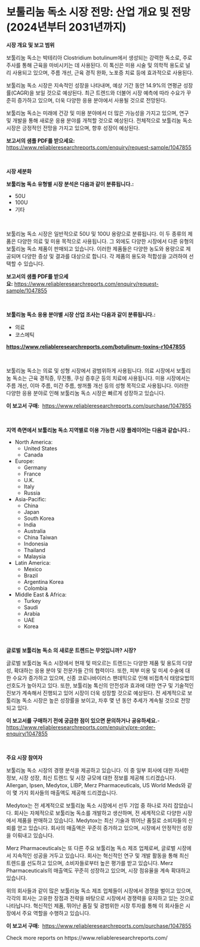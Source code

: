 <p><h1>보툴리눔 독소 시장 전망: 산업 개요 및 전망 (2024년부터 2031년까지)</h1></p><p><strong>시장 개요 및 보고 범위</strong></p>
<p><p>보툴리눔 독소는 박테리아 Clostridium botulinum에서 생성되는 강력한 독소로, 주로 주사를 통해 근육을 마비시키는 데 사용된다. 이 톡신은 미용 시술 및 의학적 용도로 널리 사용되고 있으며, 주름 개선, 근육 경직 완화, 노포증 치료 등에 효과적으로 사용된다.</p><p>보툴리눔 독소 시장은 지속적인 성장을 나타내며, 예상 기간 동안 14.9%의 연평균 성장률(CAGR)을 보일 것으로 예상된다. 최근 트렌드와 더불어 시장 예측에 따라 수요가 꾸준히 증가하고 있으며, 더욱 다양한 응용 분야에서 사용될 것으로 전망된다.</p><p>보툴리눔 독소는 미래에 건강 및 미용 분야에서 더 많은 가능성을 가지고 있으며, 연구 및 개발을 통해 새로운 응용 분야를 개척할 것으로 예상된다. 전체적으로 보툴리눔 독소 시장은 긍정적인 전망을 가지고 있으며, 향후 성장이 예상된다.</p></p>
<p><strong>보고서의 샘플 PDF를 받으세요:</strong> <a href="https://www.reliableresearchreports.com/enquiry/request-sample/1047855">https://www.reliableresearchreports.com/enquiry/request-sample/1047855</a></p>
<p>&nbsp;</p>
<p><strong>시장 세분화</strong></p>
<p><strong>보툴리눔 독소 유형별 시장 분석은 다음과 같이 분류됩니다.:</strong></p>
<p><ul><li>50U</li><li>100U</li><li>기타</li></ul></p>
<p>&nbsp;</p>
<p><p>보툴리눔 독소 시장은 일반적으로 50U 및 100U 용량으로 분류됩니다. 이 두 종류의 제품은 다양한 의료 및 미용 목적으로 사용됩니다. 그 외에도 다양한 시장에서 다른 유형의 보툴리눔 독소 제품이 판매되고 있습니다. 이러한 제품들은 다양한 농도와 용량으로 제공되며 다양한 증상 및 결과를 대상으로 합니다. 각 제품의 용도와 적합성을 고려하여 선택할 수 있습니다.</p></p>
<p><strong>보고서의 샘플 PDF를 받으세요:</strong>&nbsp;<a href="https://www.reliableresearchreports.com/enquiry/request-sample/1047855">https://www.reliableresearchreports.com/enquiry/request-sample/1047855</a></p>
<p>&nbsp;</p>
<p><strong> 보툴리눔 독소 응용 분야별 시장 산업 조사는 다음과 같이 분류됩니다.:</strong></p>
<p><ul><li>의료</li><li>코스메틱</li></ul></p>
<p><strong><a href="https://www.reliableresearchreports.com/botulinum-toxins-r1047855">https://www.reliableresearchreports.com/botulinum-toxins-r1047855</a></strong></p>
<p>&nbsp;</p>
<p><p>보툴리눔 독소는 의료 및 성형 시장에서 광범위하게 사용됩니다. 의료 시장에서 보툴리눔 독소는 근육 경직증, 무진통, 쿠싱 증후군 등의 치료에 사용됩니다. 미용 시장에서는 주름 개선, 이마 주름, 미간 주름, 쌍꺼풀 개선 등의 성형 목적으로 사용됩니다. 이러한 다양한 응용 분야로 인해 보툴리눔 독소 시장은 빠르게 성장하고 있습니다.</p></p>
<p><strong>이 보고서 구매:</strong>&nbsp; <a href="https://www.reliableresearchreports.com/purchase/1047855">https://www.reliableresearchreports.com/purchase/1047855</a></p>
<p>&nbsp;</p>
<p><strong>지역 측면에서 보툴리눔 독소 지역별로 이용 가능한 시장 플레이어는 다음과 같습니다.:</strong></p>
<p><ul>
    <li>
        North America:
        <ul>
            <li>United States</li>
            <li>Canada</li>
        </ul>
    </li>
    <li>
        Europe:
        <ul>
            <li>Germany</li>
            <li>France</li>
            <li>U.K.</li>
            <li>Italy</li>
            <li>Russia</li>
        </ul>
    </li>
    <li>
        Asia-Pacific:
        <ul>
            <li>China</li>
            <li>Japan</li>
            <li>South Korea</li>
            <li>India</li>
            <li>Australia</li>
            <li>China Taiwan</li>
            <li>Indonesia</li>
            <li>Thailand</li>
            <li>Malaysia</li>
        </ul>
    </li>
    <li>
        Latin America:
        <ul>
            <li>Mexico</li>
            <li>Brazil</li>
            <li>Argentina Korea</li>
            <li>Colombia</li>
        </ul>
    </li>
    <li>
        Middle East & Africa:
        <ul>
            <li>Turkey</li>
            <li>Saudi</li>
            <li>Arabia</li>
            <li>UAE</li>
            <li>Korea</li>
        </ul>
    </li>
    </ul></p>
<p>&nbsp;</p>
<p><strong>글로벌 보툴리눔 독소 의 새로운 트렌드는 무엇입니까? 시장?</strong></p>
<p><p>글로벌 보툴리눔 독소 시장에서 현재 및 떠오르는 트렌드는 다양한 제품 및 용도의 다양성, 확대하는 응용 분야 및 전문가들 간의 협력이다. 또한, 피부 미용 및 미세 수술에 대한 수요가 증가하고 있으며, 신종 코로나바이러스 팬데믹으로 인해 비접촉식 태양요법의 선호도가 높아지고 있다. 또한, 보툴리눔 톡신의 안전성과 효과에 대한 연구 및 기술적인 진보가 계속해서 진행되고 있어 시장이 더욱 성장할 것으로 예상된다. 전 세계적으로 보툴리눔 독소 시장은 높은 성장률을 보이고, 차후 몇 년 동안 추세가 계속될 것으로 전망되고 있다.</p></p>
<p><strong>이 보고서를 구매하기 전에 궁금한 점이 있으면 문의하거나 공유하세요.</strong>- <a href="https://www.reliableresearchreports.com/enquiry/pre-order-enquiry/1047855">https://www.reliableresearchreports.com/enquiry/pre-order-enquiry/1047855</a></p>
<p>&nbsp;</p>
<p><strong>주요 시장 참여자</strong></p>
<p><p>보툴리눔 독소 시장의 경쟁 분석을 제공하고 있습니다. 이 중 일부 회사에 대한 자세한 정보, 시장 성장, 최신 트렌드 및 시장 규모에 대한 정보를 제공해 드리겠습니다. Allergan, Ipsen, Medytox, LIBP, Merz Pharmaceuticals, US World Meds와 같이 몇 가지 회사들의 매출액도 제공해 드리겠습니다.</p><p>Medytox는 전 세계적으로 보툴리눔 독소 시장에서 선두 기업 중 하나로 자리 잡았습니다. 회사는 자체적으로 보툴리눔 독소를 개발하고 생산하며, 전 세계적으로 다양한 시장에서 제품을 판매하고 있습니다. Medytox는 최신 기술과 뛰어난 품질로 소비자들의 신뢰를 얻고 있습니다. 회사의 매출액은 꾸준히 증가하고 있으며, 시장에서 안정적인 성장을 이뤄내고 있습니다.</p><p>Merz Pharmaceuticals는 또 다른 주요 보툴리눔 독소 제조 업체로써, 글로벌 시장에서 지속적인 성공을 거두고 있습니다. 회사는 혁신적인 연구 및 개발 활동을 통해 최신 트렌드를 선도하고 있으며, 소비자들로부터 높은 평가를 받고 있습니다. Merz Pharmaceuticals의 매출액도 꾸준히 성장하고 있으며, 시장 점유율을 계속 확대하고 있습니다.</p><p>위의 회사들과 같이 많은 보툴리눔 독소 제조 업체들이 시장에서 경쟁을 벌이고 있으며, 각각의 회사는 고유한 장점과 전략을 바탕으로 시장에서 경쟁력을 유지하고 있는 것으로 나타납니다. 혁신적인 제품, 뛰어난 품질 및 광범위한 시장 투자를 통해 이 회사들은 시장에서 주요 역할을 수행하고 있습니다.</p></p>
<p><strong>이 보고서 구매:</strong>&nbsp;&nbsp;<a href="https://www.reliableresearchreports.com/purchase/1047855">https://www.reliableresearchreports.com/purchase/1047855</a></p>
<p>Check more reports on https://www.reliableresearchreports.com/</p>